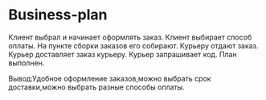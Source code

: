 # Business-plan
Клиент выбрал и начинает оформлять заказ.
Клиент выбирает способ оплаты.
На пункте сборки заказов его собирают.
Курьеру отдают заказ.
Курьер доставляет заказ курьеру.
Курьер запрашивает код.
План выполнен.

Вывод:Удобное оформление заказов,можно выбрать срок доставки,можно выбрать разные способы оплаты.
